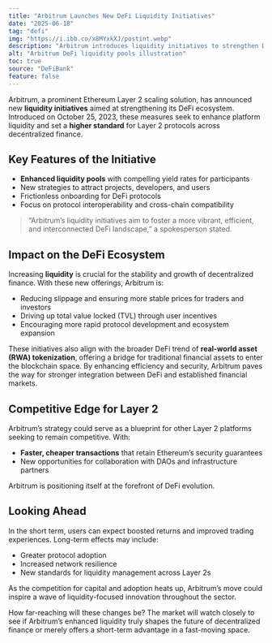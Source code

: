 ```yaml
---
title: "Arbitrum Launches New DeFi Liquidity Initiatives"
date: "2025-06-18"
tag: "defi"
img: "https://i.ibb.co/x8MYxkXJ/postint.webp"
description: "Arbitrum introduces liquidity initiatives to strengthen DeFi on Layer 2"
alt: "Arbitrum DeFi liquidity pools illustration"
toc: true
source: "DeFiBank"
feature: false
---
```


Arbitrum, a prominent Ethereum Layer 2 scaling solution, has announced new **liquidity initiatives** aimed at strengthening its DeFi ecosystem. Introduced on October 25, 2023, these measures seek to enhance platform liquidity and set a **higher standard** for Layer 2 protocols across decentralized finance.

## Key Features of the Initiative

- **Enhanced liquidity pools** with compelling yield rates for participants
- New strategies to attract projects, developers, and users
- Frictionless onboarding for DeFi protocols
- Focus on protocol interoperability and cross-chain compatibility

> “Arbitrum’s liquidity initiatives aim to foster a more vibrant, efficient, and interconnected DeFi landscape,” a spokesperson stated.

## Impact on the DeFi Ecosystem

Increasing **liquidity** is crucial for the stability and growth of decentralized finance. With these new offerings, Arbitrum is:

- Reducing slippage and ensuring more stable prices for traders and investors
- Driving up total value locked (TVL) through user incentives
- Encouraging more rapid protocol development and ecosystem expansion

These initiatives also align with the broader DeFi trend of **real-world asset (RWA) tokenization**, offering a bridge for traditional financial assets to enter the blockchain space. By enhancing efficiency and security, Arbitrum paves the way for stronger integration between DeFi and established financial markets.

## Competitive Edge for Layer 2

Arbitrum’s strategy could serve as a blueprint for other Layer 2 platforms seeking to remain competitive. With:

- **Faster, cheaper transactions** that retain Ethereum’s security guarantees
- New opportunities for collaboration with DAOs and infrastructure partners

Arbitrum is positioning itself at the forefront of DeFi evolution.

## Looking Ahead

In the short term, users can expect boosted returns and improved trading experiences. Long-term effects may include:

- Greater protocol adoption
- Increased network resilience
- New standards for liquidity management across Layer 2s

As the competition for capital and adoption heats up, Arbitrum’s move could inspire a wave of liquidity-focused innovation throughout the sector.

How far-reaching will these changes be? The market will watch closely to see if Arbitrum’s enhanced liquidity truly shapes the future of decentralized finance or merely offers a short-term advantage in a fast-moving space.